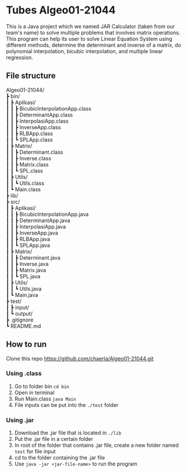 # Tubes Algeo01-21044

This is a Java project which we named JAR Calculator (taken from our team's name) to solve multiple problems that involves matrix operations. This program can help its user to solve Linear Equation System using different methods, determine the determinant and inverse of a matrix, do polynomial interpolation, bicubic interpolation, and multiple linear regression.

## File structure

Algeo01-21044/ <br>
┣ bin/ <br>
┃ ┣ Aplikasi/ <br>
┃ ┃ ┣ BicubicInterpolationApp.class <br>
┃ ┃ ┣ DeterminantApp.class <br>
┃ ┃ ┣ InterpolasiApp.class <br>
┃ ┃ ┣ InverseApp.class <br>
┃ ┃ ┣ RLBApp.class <br>
┃ ┃ ┗ SPLApp.class <br>
┃ ┣ Matrix/ <br>
┃ ┃ ┣ Determinant.class <br>
┃ ┃ ┣ Inverse.class <br>
┃ ┃ ┣ Matrix.class <br>
┃ ┃ ┗ SPL.class <br>
┃ ┣ Utils/ <br>
┃ ┃ ┗ Utils.class <br>
┃ ┗ Main.class <br> 
┣ lib/ <br>
┣ src/ <br>
┃ ┣ Aplikasi/ <br>
┃ ┃ ┣ BicubicInterpolationApp.java <br> 
┃ ┃ ┣ DeterminantApp.java <br> 
┃ ┃ ┣ InterpolasiApp.java <br> 
┃ ┃ ┣ InverseApp.java <br>
┃ ┃ ┣ RLBApp.java <br>
┃ ┃ ┗ SPLApp.java <br>
┃ ┣ Matrix/ <br>
┃ ┃ ┣ Determinant.java <br>
┃ ┃ ┣ Inverse.java <br>
┃ ┃ ┣ Matrix.java <br>
┃ ┃ ┗ SPL.java <br>
┃ ┣ Utils/ <br>
┃ ┃ ┗ Utils.java <br>
┃ ┗ Main.java <br>
┣ test/ <br>
┃ ┣ input/ <br>
┃ ┗ output/ <br>
┣ .gitignore <br>
┗ README.md <br>

## How to run

Clone this repo https://github.com/chaerla/Algeo01-21044.git

### Using .class

1. Go to folder bin `cd bin`
2. Open in terminal
3. Run Main.class `java Main`
4. File inputs can be put into the `./test` folder

### Using .jar

1. Download the .jar file that is located in `./lib`
2. Put the .jar file in a certain folder
3. In root of the folder that contains .jar file, create a new folder named `test` for file input
4. cd to the folder containing the .jar file
5. Use `java -jar <jar-file-name>` to run the program
